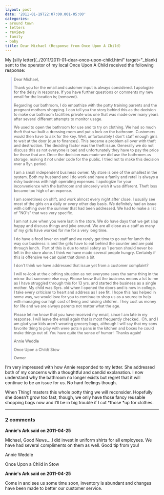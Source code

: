```yaml
---
layout: post
date: '2011-01-19T22:07:00.001-05:00'
categories:
- around town
- letters
- reviews
- family
- baby
title: Dear Michael (Response from Once Upon A Child)
---
```



My [silly letter](../2011/2011-01-dear-once-upon-child.html" target="_blank) sent to the operator of my local Once Upon A Child received the following response:  <blockquote style="border-left: #b3bdff 2px solid; padding-left: 5px; font-size: 0.9em;"> 

Dear Michael,  

Thank you for the email and customer input is always considered. I apologize for the delay in response. If you have further questions or comments my new email for the location is; (removed).  

Regarding our bathroom, I do empathize with the potty training parents and the pregnant mothers shopping. I can tell you the story behind this as the decision to make our bathroom facilities private was one that was made over many years after several different attempts to monitor usage.  

We used to open the bathroom for use and to try on clothing. We had so much theft that we built a dressing room and put a lock on the bathroom. Customers would then have to ask for the key. Well, unfortunately I don't staff enough girls to wait at the door (due to finances). This became a problem all over with theft and destruction. The deciding factor was the theft issue. Generally we do not discuss this as not everyone is bad and unfortunately they have to pay the price for those that are. Once the decision was made we did use the bathroom as storage, making it not under code for the public. I tried not to make this decision over a 5yr. period.   

I am a small independent business owner. My store is one of the smallest in the system. Both my husband and I do work and have a family and retail is always a risky business with high operating expenses. I apologize for your inconvenience with the bathroom and sincerely wish it was different. Theft loss became too high of an expense.  

I am sometimes on shift, and work almost every night after close. I usually see most of the girls on a daily or every other day basis. We definitely had an issue with clothing over the summer that had been addressed. We had to make a list of "NO's" that was very specific.  

I am not sure when you were last in the store. We do have days that we get slap happy and discuss things and joke around. We are all close as a staff as many of my girls have worked for me for a very long time.  

I do have a food lover on staff and we rarely get time to go out for lunch the way our business is and the girls have to eat behind the counter and are paid through lunch.&#160; Part of this is due to retail safety as 1 person should never be left in the store alone. I think we have made several people hungry. Certainly if this is offensive we can quiet that down a bit.  

I don't think we have addressed that issue yet from a customer complaint?  

I will re-look at the clothing situation as not everyone sees the same thing in the mirror that someone else may. Please know that the business means a lot to me as I have struggled through this for 13 yrs. and started the business as a single mother. My child was 6yrs. old when I opened the doors and is now in college.&#160; I take every criticism to heart and address as I see fit. I hope this has helped in some way, we would love for you to continue to shop us as a source to help with managing our high cost of living and raising children. They cost us money for life and we are always parents not matter what the age.  

Please let me know that you have received my email, since I am late in my response. I will leave the email again that is most frequently checked.&#160; Oh, and I am glad your kids aren't wearing grocery bags, although I will say that my sons favorite thing to play with were pots n pans in the kitchen and boxes he could make things out of. You have quite the sense of humor!&#160; Thanks again!  

Annie Weddle      

Once Upon a Child/ Stow       

Owner
</blockquote>

I’m very impressed with how Annie responded to my letter. She addressed both of my concerns with a thoughtful and candid explanation. I now understand why the bathroom no longer exists but regret that it will continue to be an issue for us. No hard feelings though.

When Thing1 masters this whole potty thing we will reconsider. Hopefully she doesn’t grow too fast, though, we only have those fancy reusable shopping bags now and I’ll be in big trouble if I cut *those *up for clothes.

---

### 2 comments

**Annie's Ark said on 2011-04-25**

Michael, Good News....I did invest in uniform shirts for all employees. We have had several compliments on them as well. Good tip from you!

Annie Weddle

Once Upon a Child in Stow

**Annie's Ark said on 2011-04-25**

Come in and see us some time soon, inventory is abundant and changes have been made to better our customer service.

